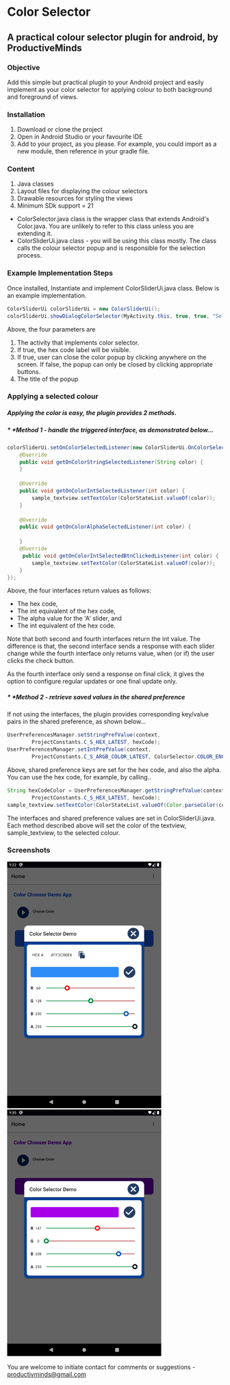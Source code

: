 # Color Selector

## A practical colour selector plugin for android, by ProductiveMinds

### Objective
Add this simple but practical plugin to your Android project and easily implement as your color selector for applying colour to both background and foreground of views. 


### Installation
1. Download or clone the project
2. Open in Android Studio or your favourite IDE
3. Add to your project, as you please. For example, you could import as a new module, then reference in your gradle file.


### Content
1. Java classes
2. Layout files for displaying the colour selectors
3. Drawable resources for styling the views
4. Minimum SDk support = 21

- ColorSelector.java class is the wrapper class that extends Android's Color.java. You are unlikely to refer to this class unless you are extending it.
- ColorSliderUi.java class - you will be using this class mostly. The class calls the colour selector popup and is responsible for the selection process.


### Example Implementation Steps
Once installed, Instantiate and implement ColorSliderUi.java class. 
Below is an example implementation.
```java
ColorSliderUi colorSliderUi = new ColorSliderUi();
colorSliderUi.showDialogColorSelector(MyActivity.this, true, true, "Select Text colour");
```

Above, the four parameters are
1. The activity that implements color selector.
2. If true, the hex code label will be visible.
3. If true, user can close the color popup by clicking anywhere on the screen. If false, the popup can only be closed by clicking appropriate buttons.
4. The title of the popup


### Applying a selected colour

##### Applying the color is easy, the plugin provides 2 methods.

##### * *Method 1 - handle the triggered interface, as demonstrated below...
```java
colorSliderUi.setOnColorSelectedListener(new ColorSliderUi.OnColorSelectedListener() {
    @Override
    public void getOnColorStringSelectedListener(String color) {
    }

    @Override
    public void getOnColorIntSelectedListener(int color) {
        sample_textview.setTextColor(ColorStateList.valueOf(color));
    }

    @Override
    public void getOnColorAlphaSelectedListener(int color) {

    }
    @Override
     public void getOnColorIntSelectedBtnClickedListener(int color) {
        sample_textview.setTextColor(ColorStateList.valueOf(color));
    }
});
```

Above, the four interfaces return values as follows: 
- The hex code, 
- The int equivalent of the hex code, 
- The alpha value for the 'A' slider, and 
- The int equivalent of the hex code. 

Note that both second and fourth interfaces return the int value. The difference is that, the second interface sends a response with each slider change while the fourth interface only returns value, when (or if) the user clicks the check button.

As the fourth interface only send a response on final click, it gives the option to configure regular updates or one final update only.

##### * *Method 2 - retrieve saved values in the shared preference
If not using the interfaces, the plugin provides corresponding key/value pairs in the shared preference, as shown below...
```java
UserPreferencesManager.setStringPrefValue(context,
        ProjectConstants.C_S_HEX_LATEST, hexCode);
UserPreferencesManager.setIntPrefValue(context,
        ProjectConstants.C_S_ARGB_COLOR_LATEST, ColorSelector.COLOR_ENCODED);
```


Above, shared preference keys are set for the hex code, and also the alpha.
You can use the hex code, for example, by calling..
```java
String hexCodeColor = UserPreferencesManager.getStringPrefValue(context,
        ProjectConstants.C_S_HEX_LATEST, hexCode);
sample_textview.setTextColor(ColorStateList.valueOf(Color.parseColor(color)));
```


The interfaces and shared preference values are set in ColorSliderUi.java.
Each method described above will set the color of the textview, sample_textview, to the selected colour.


### Screenshots
![Screenshot 1](screenshots/screenshot_1.jpg)
![Screenshot 1](screenshots/screenshot_2.jpg)


You are welcome to initiate contact for comments or suggestions - productivminds@gmail.com




